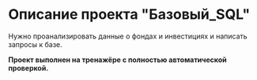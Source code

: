 # Описание проекта "Базовый_SQL"

Нужно проанализировать данные о фондах и инвестициях и написать запросы к базе.

**Проект выполнен на тренажёре с полностью автоматической проверкой.**
